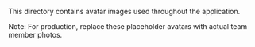 This directory contains avatar images used throughout the application.

Note: For production, replace these placeholder avatars with actual team member photos.
